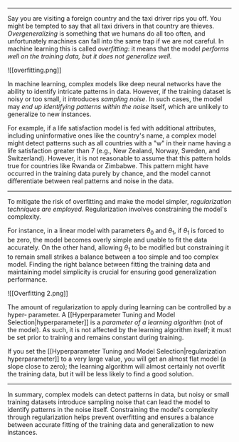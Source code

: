 ----

Say you are visiting a foreign country and the taxi driver rips you off. You might be
tempted to say that all taxi drivers in that country are thieves. *Overgeneralizing* is
something that we humans do all too often, and unfortunately machines can fall into
the same trap if we are not careful. In machine learning this is called *overfitting*: it means that the model *performs well on the training data, but it does not generalize
well.*

![[overfitting.png]]

In machine learning, complex models like deep neural networks have the ability to identify intricate patterns in data. However, if the training dataset is noisy or too small, it introduces *sampling noise*. In such cases, the model may *end up identifying patterns within the noise* itself, which are unlikely to generalize to new instances.

For example, if a life satisfaction model is fed with additional attributes, including uninformative ones like the country's name, a complex model might detect patterns such as all countries with a "w" in their name having a life satisfaction greater than 7 (e.g., New Zealand, Norway, Sweden, and Switzerland). However, it is not reasonable to assume that this pattern holds true for countries like Rwanda or Zimbabwe. This pattern might have occurred in the training data purely by chance, and the model cannot differentiate between real patterns and noise in the data.

----

To mitigate the risk of overfitting and make the model simpler, *regularization techniques are employed*. Regularization involves constraining the model's complexity.

For instance, in a linear model with parameters $\theta_0$ and $\theta_1$, if $\theta_1$ is forced to be zero, the model becomes overly simple and unable to fit the data accurately. On the other hand, allowing $\theta_1$ to be modified but constraining it to remain small strikes a balance between a too simple and too complex model. Finding the right balance between fitting the training data and maintaining model simplicity is crucial for ensuring good generalization performance.

![[Overfitting 2.png]]

The amount of regularization to apply during learning can be controlled by a hyper‐
parameter. A [[Hyperparameter Tuning and Model Selection|hyperparameter]] is a *parameter of a learning algorithm* (not of the
model). As such, it is not affected by the learning algorithm itself; it must be set
prior to training and remains constant during training. 

If you set the [[Hyperparameter Tuning and Model Selection|regularization hyperparameter]] to a very large value, you will get an almost flat model (a slope close to zero); the learning algorithm will almost certainly not overfit the training data, but it will be less likely to find a good solution.

----

In summary, complex models can detect patterns in data, but noisy or small training datasets introduce sampling noise that can lead the model to identify patterns in the noise itself. Constraining the model's complexity through regularization helps prevent overfitting and ensures a balance between accurate fitting of the training data and generalization to new instances.